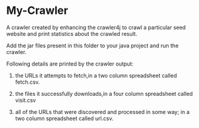 # My-Crawler
A crawler created by enhancing the crawler4j to crawl a particular seed website and print statistics about the crawled result.

Add the jar files present in this folder to your java project and run the crawler.

Following details are printed by the crawler output:

1. the URLs it attempts to fetch,in  a two column spreadsheet called fetch.csv.

2. the files it successfully downloads,in a four column spreadsheet called visit.csv

3. all of the URLs that were discovered and processed in some way; in a two column spreadsheet called url.csv.